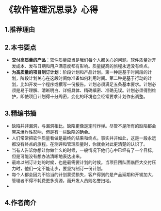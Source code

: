 # 《软件管理沉思录》心得

## 1.推荐理由


## 2.本书要点
 - **交付高质量的产品**：软件质量应当是我们每个人都关心的问题。软件质量对开发成本、发布日期和用户满意度都有影响。质量提高的旅程永远没有终点。
 - **为高质量的项目制订计划**：阶段计划和产品计划。第一种是基于时间段的计划，阶段计划关心在这段时间你准备如何利用时间。第二种是基于行动的计划，比如开发一个程序或撰写一份报告。计划必须满足五条基本要求。计划必须是易于理解、清晰明白、详细具体、精确缜密、准确无误。计划必须得到维护，即使项目计划得十分周密，变化的环境也会经常要求计划作出调整。


## 3.精编书摘
 - 缺陷并非漏洞，与漏洞相比，缺陷更像是定时炸弹。尽管不是所有的缺陷都会带来爆炸性影响，但是有一些缺陷的确会。
 - 人们常常把软件质量看做是最终的结果和终点。事实并非如此，这是一段永远都没有终点的旅程。在测评和管理质量时，你就会对此更清楚的认识了。
 - 当有人告诉你想让你做什么的时候，一般情况下他们心中已经有了一个目标，但是可能没有想办法清晰地表达出来。
 - 最难以制订计划的时候，也是最需要计划的时候。当项目团队面临巨大交付压力时，他们一定不能让步，要坚持制订一份计划。
 - 每个人都会因为不恰当的计划蒙受损失，客户得到的是产品延期和开销加大，管理者不得不耗费更多资源，而开发人员则名誉扫地。
 -

## 4.作者简介
